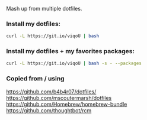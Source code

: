 Mash up from multiple dotfiles.   


### Install my dotfiles:
```bash
curl -L https://git.io/viqoU | bash
```

### Install my dotfiles + my favorites packages:
```bash
curl -L https://git.io/viqoU | bash -s - --packages
```

### Copied from / using
https://github.com/b4b4r07/dotfiles/  
https://github.com/mscoutermarsh/dotfiles  
https://github.com/Homebrew/homebrew-bundle
https://github.com/thoughtbot/rcm


